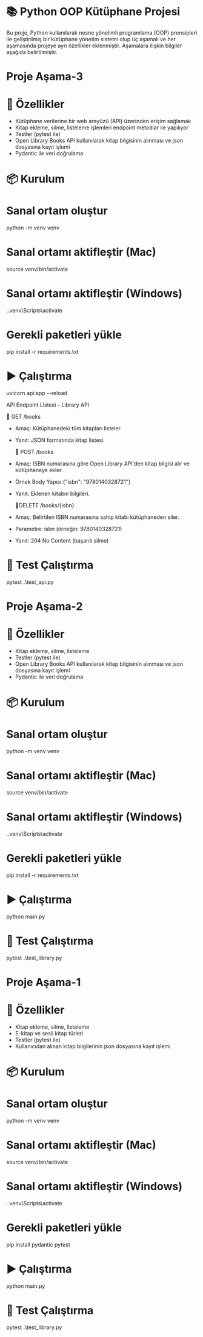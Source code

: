 # 📚 Python OOP Kütüphane Projesi

Bu proje, Python kullanılarak nesne yönelimli programlama (OOP) prensipleri ile geliştirilmiş bir kütüphane yönetim sistemi olup üç aşamalı ve her aşamasında projeye ayrı özellikler eklenmiştir. Aşamalara ilişkin bilgiler aşağıda belirtilmiştir.

# Proje Aşama-3

# 🚀 Özellikler
- Kütüphane verilerine bir web arayüzü (API) üzerinden erişim sağlamak
- Kitap ekleme, silme, listeleme işlemleri endpoint metodlar ile yapılıyor
- Testler (pytest ile)
- Open Library Books API kullanılarak kitap bilgisinin alınması ve json dosyasına kayıt işlemi
- Pydantic ile veri doğrulama 

# 📦 Kurulum

  # Sanal ortam oluştur
  python -m venv venv
  
  # Sanal ortamı aktifleştir (Mac)
  source venv/bin/activate
  # Sanal ortamı aktifleştir (Windows)
  .\.venv\Scripts\activate
  
  # Gerekli paketleri yükle
  pip install -r requirements.txt

# ▶️ Çalıştırma
uvicorn api:app --reload

API Endpoint Listesi – Library API

  🔹 GET /books
- Amaç: Kütüphanedeki tüm kitapları listeler.
- Yanıt: JSON formatında kitap listesi.

  🔹 POST /books
- Amaç: ISBN numarasına göre Open Library API'den kitap bilgisi alır ve kütüphaneye ekler.
- Örnek Body Yapısı:{"isbn": "9780140328721"}
- Yanıt: Eklenen kitabın bilgileri.

  🔹DELETE /books/{isbn}
- Amaç: Belirtilen ISBN numarasına sahip kitabı kütüphaneden siler.
- Parametre: isbn (örneğin: 9780140328721)
- Yanıt: 204 No Content (başarılı silme) 


# 🧪 Test Çalıştırma
 pytest .\test_api.py

# Proje Aşama-2

# 🚀 Özellikler
- Kitap ekleme, silme, listeleme
- Testler (pytest ile)
- Open Library Books API kullanılarak kitap bilgisinin alınması ve json dosyasına kayıt işlemi
- Pydantic ile veri doğrulama 

# 📦 Kurulum

  # Sanal ortam oluştur
  python -m venv venv
  
  # Sanal ortamı aktifleştir (Mac)
  source venv/bin/activate
  # Sanal ortamı aktifleştir (Windows)
  .\.venv\Scripts\activate
  
  # Gerekli paketleri yükle
  pip install -r requirements.txt

# ▶️ Çalıştırma
python main.py

# 🧪 Test Çalıştırma
 pytest .\test_library.py


# Proje Aşama-1

# 🚀 Özellikler
- Kitap ekleme, silme, listeleme
- E-kitap ve sesli kitap türleri
- Testler (pytest ile)
- Kullanıcıdan alınan kitap bilgilerinin json dosyasına kayıt işlemi

# 📦 Kurulum

  # Sanal ortam oluştur
  python -m venv venv
  
  # Sanal ortamı aktifleştir (Mac)
  source venv/bin/activate
  # Sanal ortamı aktifleştir (Windows)
  .\.venv\Scripts\activate
  
  # Gerekli paketleri yükle
  pip install pydantic pytest

# ▶️ Çalıştırma
python main.py

# 🧪 Test Çalıştırma
 pytest .\test_library.py



